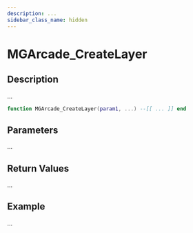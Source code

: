 ```yaml
---
description: ...
sidebar_class_name: hidden
---
```


# MGArcade_CreateLayer

## Description

...

```lua
function MGArcade_CreateLayer(param1, ...) --[[ ... ]] end
```

## Parameters

...

## Return Values

...

## Example

...


